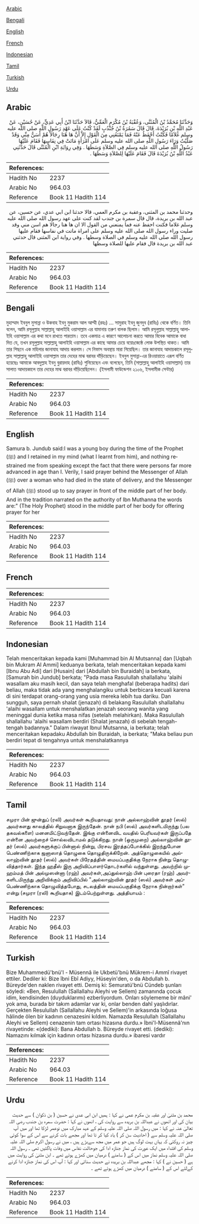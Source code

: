 [Arabic](#arabic)

[Bengali](#bengali)

[English](#english)

[French](#french)

[Indonesian](#indonesian)

[Tamil](#tamil)

[Turkish](#turkish)

[Urdu](#urdu)

## Arabic


<div dir="rtl" lang="ar" style={{fontSize:'larger',backgroundColor:'#f8f9fa',padding:20}}>
وَحَدَّثَنَا مُحَمَّدُ بْنُ الْمُثَنَّى، وَعُقْبَةُ بْنُ مُكْرَمٍ الْعَمِّيُّ، قَالاَ حَدَّثَنَا ابْنُ أَبِي عَدِيٍّ، عَنْ حُسَيْنٍ، عَنْ عَبْدِ اللَّهِ بْنِ بُرَيْدَةَ، قَالَ قَالَ سَمُرَةُ بْنُ جُنْدُبٍ لَقَدْ كُنْتُ عَلَى عَهْدِ رَسُولِ اللَّهِ صلى الله عليه وسلم غُلاَمًا فَكُنْتُ أَحْفَظُ عَنْهُ فَمَا يَمْنَعُنِي مِنَ الْقَوْلِ إِلاَّ أَنَّ هَا هُنَا رِجَالاً هُمْ أَسَنُّ مِنِّي وَقَدْ صَلَّيْتُ وَرَاءَ رَسُولِ اللَّهِ صلى الله عليه وسلم عَلَى امْرَأَةٍ مَاتَتْ فِي نِفَاسِهَا فَقَامَ عَلَيْهَا رَسُولُ اللَّهِ صلى الله عليه وسلم فِي الصَّلاَةِ وَسَطَهَا ‏.‏ وَفِي رِوَايَةِ ابْنِ الْمُثَنَّى قَالَ حَدَّثَنِي عَبْدُ اللَّهِ بْنُ بُرَيْدَةَ قَالَ فَقَامَ عَلَيْهَا لِلصَّلاَةِ وَسَطَهَا ‏.‏
</div>
<div style={{backgroundColor:'#f8f9fa',padding:20, marginBottom: 10}}><table> <thead> <tr> <th>References:</th> <th></th> </tr> </thead> <tbody><tr><td>Hadith No</td><td>2237</td></tr><tr><td>Arabic No</td><td>964.03</td></tr><tr><td>Reference</td><td>Book 11 Hadith 114</td></tr></tbody></table></div>


<div dir="rtl" lang="ar" style={{fontSize:'larger',backgroundColor:'#f8f9fa',padding:20}}>
وحدثنا محمد بن المثنى، وعقبة بن مكرم العمي، قالا حدثنا ابن ابي عدي، عن حسين، عن عبد الله بن بريدة، قال قال سمرة بن جندب لقد كنت على عهد رسول الله صلى الله عليه وسلم غلاما فكنت احفظ عنه فما يمنعني من القول الا ان ها هنا رجالا هم اسن مني وقد صليت وراء رسول الله صلى الله عليه وسلم على امراة ماتت في نفاسها فقام عليها رسول الله صلى الله عليه وسلم في الصلاة وسطها . وفي رواية ابن المثنى قال حدثني عبد الله بن بريدة قال فقام عليها للصلاة وسطها
</div>
<div style={{backgroundColor:'#f8f9fa',padding:20, marginBottom: 10}}><table> <thead> <tr> <th>References:</th> <th></th> </tr> </thead> <tbody><tr><td>Hadith No</td><td>2237</td></tr><tr><td>Arabic No</td><td>964.03</td></tr><tr><td>Reference</td><td>Book 11 Hadith 114</td></tr></tbody></table></div>

## Bengali


<div dir="ltr" lang="bn" style={{fontSize:'larger',backgroundColor:'#f8f9fa',padding:20}}>
মুহাম্মাদ ইবনুল মুসান্না ও উকবাহ ইবনু মুকরাম আল আম্মী (রহঃ) ... সামুরাহ ইবনু জুনদুব (রাযিঃ) থেকে বর্ণিত। তিনি বলেন, আমি রসূলুল্লাহ সাল্লাল্লাহু আলাইহি ওয়াসাল্লাম এর যামানায় তরুণ বালক ছিলাম। আমি রসূলুল্লাহ সাল্লাল্লাহু আলাইহি ওয়াসাল্লাম এর কথা মনে রাখতে পারতাম। তবে একমাত্র এ কারণে আলোচনা করতে আমার বিবেক আমাকে বাধা দিত যে, তখন রসূলুল্লাহ সাল্লাল্লাহু আলাইহি ওয়াসাল্লাম এর কাছে আমার চেয়ে বয়োঃজ্যেষ্ঠ লোক উপস্থিত থাকত। আমি তার পিছনে এক মহিলার জানাযাহ আদায় করলাম। সে নিফাস অবস্থায় মারা গিয়েছিল। তার জানাযাহ আদায়কালে রসূলুল্লাহ সাল্লাল্লাহু আলাইহি ওয়াসাল্লাম তার দেহের মাঝ বরাবর দাঁড়িয়েছেন। ইবনুল মুসান্না-এর রিওয়ায়াতে এরূপ বর্ণিত হয়েছেঃ আমাকে আবদুল্লাহ ইবনু বুরায়দাহ (রাযিঃ) শুনিয়েছেন এবং বলেছেন, তিনি (সাল্লাল্লাহু আলাইহি ওয়াসাল্লাম) তার সালাত আদায়কালে তার দেহের মাঝ বরাবর দাঁড়িয়েছিলেন। (ইসলামী ফাউন্ডেশন ২১০৬, ইসলামীক সেন্টার)
</div>
<div style={{backgroundColor:'#f8f9fa',padding:20, marginBottom: 10}}><table> <thead> <tr> <th>References:</th> <th></th> </tr> </thead> <tbody><tr><td>Hadith No</td><td>2237</td></tr><tr><td>Arabic No</td><td>964.03</td></tr><tr><td>Reference</td><td>Book 11 Hadith 114</td></tr></tbody></table></div>

## English


<div dir="ltr" lang="en" style={{fontSize:'larger',backgroundColor:'#f8f9fa',padding:20}}>
Samura b. Jundub said:I was a young boy during the time of the Prophet (ﷺ) and I retained in my mind (what I learnt from him), and nothing restrained me from speaking except the fact that there were persons far more advanced in age than I. Verily, I said prayer behind the Messenger of Allah (ﷺ) over a woman who had died in the state of delivery, and the Messenger of Allah (ﷺ) stood up to say prayer in front of the middle part of her body. And in the tradition narrated on the authority of Ibn Muthanna the words are:" (The Holy Prophet) stood in the middle part of her body for offering prayer for her
</div>
<div style={{backgroundColor:'#f8f9fa',padding:20, marginBottom: 10}}><table> <thead> <tr> <th>References:</th> <th></th> </tr> </thead> <tbody><tr><td>Hadith No</td><td>2237</td></tr><tr><td>Arabic No</td><td>964.03</td></tr><tr><td>Reference</td><td>Book 11 Hadith 114</td></tr></tbody></table></div>

## French


<div dir="ltr" lang="fr" style={{fontSize:'larger',backgroundColor:'#f8f9fa',padding:20}}>

</div>
<div style={{backgroundColor:'#f8f9fa',padding:20, marginBottom: 10}}><table> <thead> <tr> <th>References:</th> <th></th> </tr> </thead> <tbody><tr><td>Hadith No</td><td>2237</td></tr><tr><td>Arabic No</td><td>964.03</td></tr><tr><td>Reference</td><td>Book 11 Hadith 114</td></tr></tbody></table></div>

## Indonesian


<div dir="ltr" lang="id" style={{fontSize:'larger',backgroundColor:'#f8f9fa',padding:20}}>
Telah menceritakan kepada kami [Muhammad bin Al Mutsanna] dan [Uqbah bin Mukram Al Ammi] keduanya berkata, telah menceritakan kepada kami [Ibnu Abu Adi] dari [Husain] dari [Abdullah bin Buraidah] ia berkata, [Samurah bin Jundub] berkata; "Pada masa Rasulullah shallallahu 'alaihi wasallam aku masih kecil, dan saya telah menghafal (beberapa hadits) dari beliau, maka tidak ada yang menghalangiku untuk berbicara kecuali karena di sini terdapat orang-orang yang usia mereka lebih tua dariku. Dan sungguh, saya pernah shalat (jenazah) di belakang Rasulullah shallallahu 'alaihi wasallam untuk menshalatkan jenazah seorang wanita yang meninggal dunia ketika masa nifas (setelah melahirkan). Maka Rasulullah shallallahu 'alaihi wasallam berdiri (Shalat jenazah) di sebelah tengah-tengah badannya." Dalam riwayat Ibnul Mutsanna, ia berkata; telah menceritakan kepadaku Abdullah bin Buraidah, ia berkata; "Maka beliau pun berdiri tepat di tengahnya untuk menshalatkannya
</div>
<div style={{backgroundColor:'#f8f9fa',padding:20, marginBottom: 10}}><table> <thead> <tr> <th>References:</th> <th></th> </tr> </thead> <tbody><tr><td>Hadith No</td><td>2237</td></tr><tr><td>Arabic No</td><td>964.03</td></tr><tr><td>Reference</td><td>Book 11 Hadith 114</td></tr></tbody></table></div>

## Tamil


<div dir="ltr" lang="ta" style={{fontSize:'larger',backgroundColor:'#f8f9fa',padding:20}}>
சமுரா பின் ஜுன்துப் (ரலி) அவர்கள் கூறியதாவது: நான் அல்லாஹ்வின் தூதர் (ஸல்) அவர்களது காலத்தில் சிறுவனாக இருந்தேன். நான் நபி (ஸல்) அவர்களிடமிருந்து (பல தகவல்களை) மனனமிட்டுவந்தேன். இங்கு என்னைவிட வயதில் பெரியவர்கள் இருப்பதே என்னை அவற்றைச் சொல்லவிடாமல் தடுக்கிறது. நான் (ஒருமுறை) அல்லாஹ்வின் தூதர் (ஸல்) அவர்களுக்குப் பின்னால் நின்று, பிரசவ இரத்தப்போக்கில் இறந்துபோன பெண்ணிற்காக ஜனாஸாத் தொழுகை தொழுதிருக்கிறேன். அத்தொழுகையில் அல்லாஹ்வின் தூதர் (ஸல்) அவர்கள் பிரேதத்தின் மையப்பகுதிக்கு நேராக நின்று தொழுவித்தார்கள். இந்த ஹதீஸ் இரு அறிவிப்பாளர்தொடர்களில் வந்துள்ளது. அவற்றில் முஹம்மத் பின் அல்முஸன்னா (ரஹ்) அவர்கள்,அப்துல்லாஹ் பின் புரைதா (ரஹ்) அவர்களிடமிருந்து அறிவிக்கும் அறிவிப்பில் "அல்லாஹ்வின் தூதர் (ஸல்) அவர்கள் அப்பெண்ணிற்காக தொழுவித்தபோது, சடலத்தின் மையப்பகுதிக்கு நேராக நின்றார்கள்" என்று (சமுரா (ரலி) கூறியதாக) இடம்பெற்றுள்ளது. அத்தியாயம் :
</div>
<div style={{backgroundColor:'#f8f9fa',padding:20, marginBottom: 10}}><table> <thead> <tr> <th>References:</th> <th></th> </tr> </thead> <tbody><tr><td>Hadith No</td><td>2237</td></tr><tr><td>Arabic No</td><td>964.03</td></tr><tr><td>Reference</td><td>Book 11 Hadith 114</td></tr></tbody></table></div>

## Turkish


<div dir="ltr" lang="tr" style={{fontSize:'larger',backgroundColor:'#f8f9fa',padding:20}}>
Bize Muhammedü'bnü'l - Müsennâ ile Ukbetü'bnü Mükrem-i Ammî rivayet ettiler. Dediler ki: Bize îbni Ebî Adiyy, Hüseyin'den, o da Abdullah b. Büreyde'den naklen rivayet etti. Demiş ki: Semuratü'bnü Cündeb şunları söyledi: «Ben, Resulullah (Sallallahu Aleyhi ve Sellem) zamanında çocuk idim, kendisinden (duyduklarımı) ezberliyordum. Onları söylememe bir mâni' yok ama, burada bir takım adamlar var ki, onlar benden dahî yaşlıdırlar. Gerçekten Resulullah (Sallallahu Aleyhi ve Sellem)'in arkasında loğusa hâlinde ölen bir kadının cenazesini kıldım. Namazda Resulullah (Sallallahu Aleyhi ve Sellem) cenazenin tam ortası hizasına durdu.» İbni'l-Müsennâ'nın rivayetinde: «(dediki): Bana Abdullah b. Büreyde rivayet etti. (dediki): Namazını kılmak için kadının ortası hizasına durdu.» ibaresi vardır
</div>
<div style={{backgroundColor:'#f8f9fa',padding:20, marginBottom: 10}}><table> <thead> <tr> <th>References:</th> <th></th> </tr> </thead> <tbody><tr><td>Hadith No</td><td>2237</td></tr><tr><td>Arabic No</td><td>964.03</td></tr><tr><td>Reference</td><td>Book 11 Hadith 114</td></tr></tbody></table></div>

## Urdu


<div dir="rtl" lang="ur" style={{fontSize:'larger',backgroundColor:'#f8f9fa',padding:20}}>
محمد بن مثنیٰ اور عقبہ بن مکرم عمی نے کہا : ہمیں ابن ابی عدی نے حسین ( بن ذکوان ) سے حدیث بیان کی اور انھوں نے عبداللہ بن بریدہ سے روایت کی ، انھوں نے کہا : حضرت سمرہ بن جندب رضی اللہ تعالیٰ عنہ نے کہا : میں رسول اللہ صلی اللہ علیہ وسلم کے عہد مبارک میں نوعمر لڑکا تھا اور میں آپ صلی اللہ علیہ وسلم سے ( احادیث سن کر ) یاد کیا کر تا تھا اور مجھے بات کرنے سے اس کے سوا کوئی چیز نہ روکتی کہ یہاں بہت لوگ ہیں جو عمر میں مجھ سےبڑے ہیں ، میں نے رسول اکرم صلی اللہ علیہ وسلم کی اقتداء میں ایک عورت کی نماز جنازہ ادا کی جوحالت نفاس میں وفات پاگئیں تھی ۔ رسول اللہ صلی اللہ علیہ وسلم نماز میں اس کے ( سامنے ) درمیان میں کھڑے ہوئے تھے ۔ ابن مثنیٰ کی روایت میں ہے ( حسین نے ) کہا : مجھے عبداللہ بن بریدہ نے حدیث سنائی اور کہا : آپ اس کی نماز جنازہ ادا کرنے کےلئے اس کے ( سامنے ) درمیان میں کھڑے ہوئے تھے ۔
</div>
<div style={{backgroundColor:'#f8f9fa',padding:20, marginBottom: 10}}><table> <thead> <tr> <th>References:</th> <th></th> </tr> </thead> <tbody><tr><td>Hadith No</td><td>2237</td></tr><tr><td>Arabic No</td><td>964.03</td></tr><tr><td>Reference</td><td>Book 11 Hadith 114</td></tr></tbody></table></div>